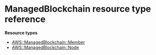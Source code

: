 # ManagedBlockchain resource type reference<a name="AWS_ManagedBlockchain"></a>

**Resource types**
+ [AWS::ManagedBlockchain::Member](aws-resource-managedblockchain-member.md)
+ [AWS::ManagedBlockchain::Node](aws-resource-managedblockchain-node.md)